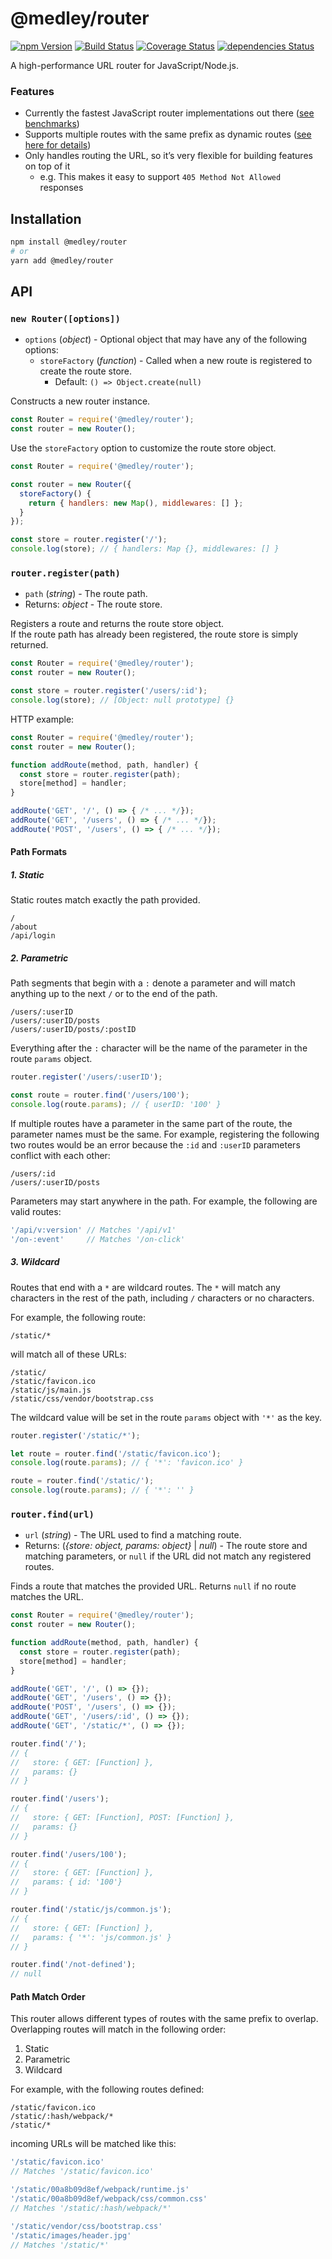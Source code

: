 # @medley/router

[![npm Version](https://img.shields.io/npm/v/@medley/router.svg)](https://www.npmjs.com/package/@medley/router)
[![Build Status](https://travis-ci.org/medleyjs/router.svg?branch=master)](https://travis-ci.org/medleyjs/router)
[![Coverage Status](https://coveralls.io/repos/github/medleyjs/router/badge.svg?branch=master)](https://coveralls.io/github/medleyjs/router?branch=master)
[![dependencies Status](https://img.shields.io/david/medleyjs/router.svg)](https://david-dm.org/medleyjs/router)

A high-performance URL router for JavaScript/Node.js.

### Features

+ Currently the fastest JavaScript router implementations out there ([see benchmarks](https://github.com/medleyjs/router-benchmark))
+ Supports multiple routes with the same prefix as dynamic routes ([see here for details](#path-match-order))
+ Only handles routing the URL, so it’s very flexible for building features on top of it
  + e.g. This makes it easy to support `405 Method Not Allowed` responses

## Installation

```sh
npm install @medley/router
# or
yarn add @medley/router
```

## API

### `new Router([options])`

+ `options` (*object*) - Optional object that may have any of the following options:
  + `storeFactory` (*function*) - Called when a new route is registered to create the route store.
    + Default: `() => Object.create(null)`

Constructs a new router instance.

```js
const Router = require('@medley/router');
const router = new Router();
```

Use the `storeFactory` option to customize the route store object.

```js
const Router = require('@medley/router');

const router = new Router({
  storeFactory() {
    return { handlers: new Map(), middlewares: [] };
  }
});

const store = router.register('/');
console.log(store); // { handlers: Map {}, middlewares: [] }
```

### `router.register(path)`

+ `path` (*string*) - The route path.
+ Returns: *object* - The route store.

Registers a route and returns the route store object.<br>
If the route path has already been registered, the route store is simply returned.

```js
const Router = require('@medley/router');
const router = new Router();

const store = router.register('/users/:id');
console.log(store); // [Object: null prototype] {}
```

HTTP example:

```js
const Router = require('@medley/router');
const router = new Router();

function addRoute(method, path, handler) {
  const store = router.register(path);
  store[method] = handler;
}

addRoute('GET', '/', () => { /* ... */});
addRoute('GET', '/users', () => { /* ... */});
addRoute('POST', '/users', () => { /* ... */});
```

#### Path Formats

##### 1. Static

Static routes match exactly the path provided.

```
/
/about
/api/login
```

##### 2. Parametric

Path segments that begin with a `:` denote a parameter and will match anything
up to the next `/` or to the end of the path.

```
/users/:userID
/users/:userID/posts
/users/:userID/posts/:postID
```

Everything after the `:` character will be the name of the parameter in the
route `params` object.

```js
router.register('/users/:userID');

const route = router.find('/users/100');
console.log(route.params); // { userID: '100' }
```

If multiple routes have a parameter in the same part of the route, the
parameter names must be the same. For example, registering the following two
routes would be an error because the `:id` and `:userID` parameters conflict
with each other:

```
/users/:id
/users/:userID/posts
```

Parameters may start anywhere in the path. For example, the following are valid routes:

```js
'/api/v:version' // Matches '/api/v1'
'/on-:event'     // Matches '/on-click'
```

##### 3. Wildcard

Routes that end with a `*` are wildcard routes. The `*` will match any
characters in the rest of the path, including `/` characters or no characters.

For example, the following route:

```
/static/*
```

will match all of these URLs:

```
/static/
/static/favicon.ico
/static/js/main.js
/static/css/vendor/bootstrap.css
```

The wildcard value will be set in the route `params` object with `'*'` as the key.

```js
router.register('/static/*');

let route = router.find('/static/favicon.ico');
console.log(route.params); // { '*': 'favicon.ico' }

route = router.find('/static/');
console.log(route.params); // { '*': '' }
```

### `router.find(url)`

+ `url` (*string*) - The URL used to find a matching route.
+ Returns: (*{store: object, params: object}* | *null*) - The route store and matching parameters, or `null` if the URL did not match any registered routes.

Finds a route that matches the provided URL. Returns `null` if no route matches the URL.

```js
const Router = require('@medley/router');
const router = new Router();

function addRoute(method, path, handler) {
  const store = router.register(path);
  store[method] = handler;
}

addRoute('GET', '/', () => {});
addRoute('GET', '/users', () => {});
addRoute('POST', '/users', () => {});
addRoute('GET', '/users/:id', () => {});
addRoute('GET', '/static/*', () => {});

router.find('/');
// {
//   store: { GET: [Function] },
//   params: {}
// }

router.find('/users');
// {
//   store: { GET: [Function], POST: [Function] },
//   params: {}
// }

router.find('/users/100');
// {
//   store: { GET: [Function] },
//   params: { id: '100'}
// }

router.find('/static/js/common.js');
// {
//   store: { GET: [Function] },
//   params: { '*': 'js/common.js' }
// }

router.find('/not-defined');
// null
```

#### Path Match Order

This router allows different types of routes with the same prefix to overlap.
Overlapping routes will match in the following order:

1. Static
2. Parametric
3. Wildcard

For example, with the following routes defined:

```
/static/favicon.ico
/static/:hash/webpack/*
/static/*
```

incoming URLs will be matched like this:

```js
'/static/favicon.ico'
// Matches '/static/favicon.ico'

'/static/00a8b09d8ef/webpack/runtime.js'
'/static/00a8b09d8ef/webpack/css/common.css'
// Matches '/static/:hash/webpack/*'

'/static/vendor/css/bootstrap.css'
'/static/images/header.jpg'
// Matches '/static/*'
```
